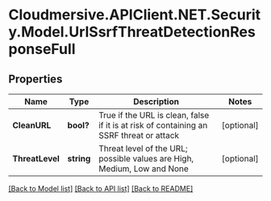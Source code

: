 # Cloudmersive.APIClient.NET.Security.Model.UrlSsrfThreatDetectionResponseFull
## Properties

Name | Type | Description | Notes
------------ | ------------- | ------------- | -------------
**CleanURL** | **bool?** | True if the URL is clean, false if it is at risk of containing an SSRF threat or attack | [optional] 
**ThreatLevel** | **string** | Threat level of the URL; possible values are High, Medium, Low and None | [optional] 

[[Back to Model list]](../README.md#documentation-for-models) [[Back to API list]](../README.md#documentation-for-api-endpoints) [[Back to README]](../README.md)

